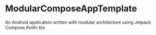 # ModularComposeAppTemplate
An Android application written with modular architecture using Jetpack Compose,Kotlin kts
